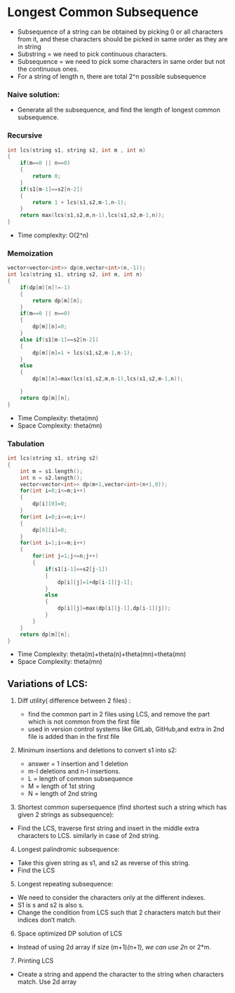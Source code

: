 # Longest Common Subsequence

- Subsequence of a string can be obtained by picking 0 or all characters from it, and these characters should be picked in same order as they are in string
- Substring = we need to pick continuous characters.
- Subsequence = we need to pick some characters in same order but not the continuous ones.
- For a string of length n, there are total 2^n possible subsequence

### Naive solution: 
- Generate all the subsequence, and find the length of longest common subsequence.

### Recursive 
```cpp
int lcs(string s1, string s2, int m , int n)
{
    if(m==0 || n==0)
    {
        return 0;
    }
    if(s1[m-1]==s2[n-2])
    {
        return 1 + lcs(s1,s2,m-1,n-1);
    }
    return max(lcs(s1,s2,m,n-1),lcs(s1,s2,m-1,n));
}
```
- Time complexity: O(2^n)

### Memoization
```cpp
vector<vector<int>> dp(m,vector<int>(n,-1));
int lcs(string s1, string s2, int m, int n)
{
    if(dp[m][n]!=-1)
    {
        return dp[m][n];
    }
    if(m==0 || n==0)
    {
        dp[m][n]=0;
    }
    else if(s1[m-1]==s2[n-2])
    {
        dp[m][n]=1 + lcs(s1,s2,m-1,n-1);
    }
    else
    {
        dp[m][n]=max(lcs(s1,s2,m,n-1),lcs(s1,s2,m-1,n));

    }
    return dp[m][n];
}
```
- Time Complexity: theta(mn)
- Space Complexity: theta(mn)

### Tabulation

```cpp
int lcs(string s1, string s2)
{
    int m = s1.length();
    int n = s2.length();
    vector<vector<int>> dp(m+1,vector<int>(n+1,0));
    for(int i=0;i<=m;i++)
    {
        dp[i][0]=0;
    }
    for(int i=0;i<=n;i++)
    {
        dp[0][i]=0;
    }
    for(int i=1;i<=m;i++)
    {
        for(int j=1;j<=n;j++)
        {
            if(s1[i-1]==s2[j-1])
            {
                dp[i][j]=1+dp[i-1][j-1];
            }
            else
            {
                dp[i][j]=max(dp[i][j-1],dp[i-1][j]);
            }
        }
    }
    return dp[m][n];
}
```
- Time Complexity: theta(m)+theta(n)+theta(mn)=theta(mn)
- Space Complexity: theta(mn)

## Variations of LCS:
1. Diff utility( difference between 2 files) :
   -  find the common part in 2 files using LCS, and remove the part which is not common from the first file
   - used in version control systems like GitLab, GitHub,and extra in 2nd file is added than in the first file
2. Minimum insertions and deletions to convert s1 into s2:
   - answer = 1 insertion and 1 deletion
   - m-l deletions and n-l insertions.
   - L = length of common subsequence
   - M = length of 1st string
   - N = length of 2nd string

3.	Shortest common supersequence (find shortest such a string which has given 2 strings as subsequence):
   - Find the LCS, traverse first string and insert in the middle extra characters to LCS. similarly in case of 2nd string.

4.	Longest palindromic subsequence:
   - Take this given string as s1, and s2 as reverse of this string.
   - Find the LCS

5.	Longest repeating subsequence:
-	We need to consider the characters only at the different indexes.
-	S1 is s and s2 is also s.  
-	Change the condition from LCS such that 2 characters match but their indices don’t match.

6.	Space optimized DP solution of LCS
-	Instead of using 2d array if size (m+1)*(n+1), we can use 2*n or 2*m.

7.	Printing LCS
-	Create a string and append the character to the string when characters match. Use 2d array